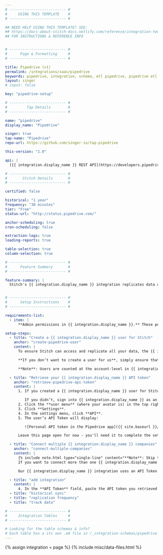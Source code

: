 ```yaml
---
# -------------------------- #
#     USING THIS TEMPLATE    #
# -------------------------- #

## NEED HELP USING THIS TEMPLATE? SEE:
## https://docs-about-stitch-docs.netlify.com/reference/integration-templates/saas/
## FOR INSTRUCTIONS & REFERENCE INFO


# -------------------------- #
#      Page & Formatting     #
# -------------------------- #

title: Pipedrive (v1)
permalink: /integrations/saas/pipedrive
keywords: pipedrive, integration, schema, etl pipedrive, pipedrive etl, pipedrive schema
layout: singer
# input: false

key: "pipedrive-setup"

# -------------------------- #
#         Tap Details        #
# -------------------------- #

name: "pipedrive"
display_name: "Pipedrive"

singer: true 
tap-name: "Pipedrive"
repo-url: https://github.com/singer-io/tap-pipedrive

this-version: "1.0"

api: |
  [{{ integration.display_name }} REST API](https://developers.pipedrive.com/docs/api/v1/){:target="new"}

# -------------------------- #
#       Stitch Details       #
# -------------------------- #

certified: false 

historical: "1 year"
frequency: "30 minutes"
tier: "Free"
status-url: "http://status.pipedrive.com/"

anchor-scheduling: true
cron-scheduling: false

extraction-logs: true
loading-reports: true

table-selection: true
column-selection: true

# -------------------------- #
#      Feature Summary       #
# -------------------------- #

feature-summary: |
  Stitch's {{ integration.display_name }} integration replicates data using the {{ integration.api | flatify | strip }}. Refer to the [Schema](#schema) section for a list of objects available for replication.


# -------------------------- #
#      Setup Instructions    #
# -------------------------- #

requirements-list:
  - item: |
      **Admin permissions in {{ integration.display_name }}.** These permissions are required to ensure Stitch can successfully replicate your {{ integration.display_name }} data.

setup-steps:
  - title: "Create a {{ integration.display_name }} user for Stitch"
    anchor: "create-pipedrive-user"
    content: |
      To ensure Stitch can access and replicate all your data, the {{ integration.display_name }} credentials you use to connect to Stitch need **Admin permissions**. We recommend that you [create a separate {{ integration.display_name }} Admin user for Stitch](http://support.pipedrive.com/hc/en-us/articles/207319685-How-to-add-edit-remove-a-user){:target="new"}, but this isn’t mandatory to use the integration. Creating a user for us simply makes our activity easier to distinguish in logs and audits.

      **If you don’t want to create a user for us**, simply ensure that the credentials you use to connect to Stitch have Admin permissions. If the API token associated with a non-Admin user is used to set up the integration, Stitch may be unable to access and replicate all of your data.

      **Note**: Users are counted at the account-level in {{ integration.display_name }}, not the company level. If you want to create a user for us and are concerned about the cost of your {{ integration.display_name }} subscription, don’t worry - you won’t be charged twice.

  - title: "Retrieve your {{ integration.display_name }} API token"
    anchor: "retrieve-pipedrive-api-token"
    content: |
      1. If you created a {{ integration.display_name }} user for Stitch, sign into {{ integration.display_name }} as the Stitch user.

         If you didn’t, sign into {{ integration.display_name }} as an Admin user.
      2. Click the **user menu** (where your avatar is) in the top right corner of the screen.
      3. Click **Settings**.
      4. In the settings menu, click **API**.
      5. The user’s API Token will display:

         ![Personal API token in the Pipedrive app]({{ site.baseurl }}/images/integrations/pipedrive-api-token.png)

      Leave this page open for now - you'll need it to complete the setup in Stitch.

  - title: "Connect multiple {{ integration.display_name }} companies"
    anchor: "connect-multiple-companies"
    content: |
      {% include note.html type="single-line" content="**Note**: Skip this step if you aren't connecting multiple Pipedrive companies." %}
      If you want to connect more than one {{ integration.display_name }} company to Stitch, you’ll have to repeat the entire process in this article for every company you want to add. Essentially, you’ll have to create a separate {{ integration.display_name }} integration for each company.

      Our {{ integration.display_name }} integration uses an API Token to authenticate. **{{ integration.display_name }} API tokens are unique not only at the user level, but the company level as well**. This means that a user’s API Token will vary from company to company, even if everything is housed in the same {{ integration.display_name }} account.

  - title: "add integration"
    content: |
      4. In the **API Token** field, paste the API token you retrieved in [Step 2](#retrieve-pipedrive-api-token).
  - title: "historical sync"
  - title: "replication frequency"
  - title: "track data"

# -------------------------- #
#     Integration Tables     #
# -------------------------- #

# Looking for the table schemas & info?
# Each table has a its own .md file in /_integration-schemas/pipedrive
---
```

{% assign integration = page %}
{% include misc/data-files.html %}